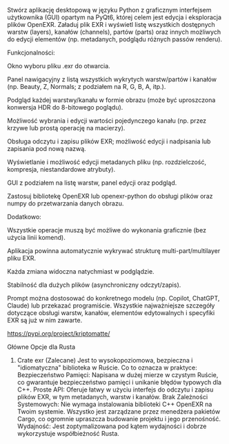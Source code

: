 Stwórz aplikację desktopową w języku Python z graficznym interfejsem użytkownika (GUI) opartym na PyQt6, której celem jest edycja i eksploracja plików OpenEXR. Załaduj plik EXR i wyświetl listę wszystkich dostępnych warstw (layers), kanałów (channels), partów (parts) oraz innych możliwych do edycji elementów (np. metadanych, podglądu różnych passów renderu).

Funkcjonalności:

Okno wyboru pliku .exr do otwarcia.

Panel nawigacyjny z listą wszystkich wykrytych warstw/partów i kanałów (np. Beauty, Z, Normals; z podziałem na R, G, B, A, itp.).

Podgląd każdej warstwy/kanału w formie obrazu (może być uproszczona konwersja HDR do 8-bitowego poglądu).

Możliwość wybrania i edycji wartości pojedynczego kanału (np. przez krzywe lub prostą operację na macierzy).

Obsługa odczytu i zapisu plików EXR; możliwość edycji i nadpisania lub zapisania pod nową nazwą.

Wyświetlanie i możliwość edycji metadanych pliku (np. rozdzielczość, kompresja, niestandardowe atrybuty).

GUI z podziałem na listę warstw, panel edycji oraz podgląd.

Zastosuj bibliotekę OpenEXR lub openexr-python do obsługi plików oraz numpy do przetwarzania danych obrazu.

Dodatkowo:

Wszystkie operacje muszą być możliwe do wykonania graficznie (bez użycia linii komend).

Aplikacja powinna automatycznie wykrywać strukturę multi-part/multilayer pliku EXR.

Każda zmiana widoczna natychmiast w podglądzie.

Stabilność dla dużych plików (asynchroniczny odczyt/zapis).

Prompt można dostosować do konkretnego modelu (np. Copilot, ChatGPT, Claude) lub przekazać programiście. Wszystkie najważniejsze szczegóły dotyczące obsługi warstw, kanałów, elementów edytowalnych i specyfiki EXR są już w nim zawarte.



https://pypi.org/project/kriptomatte/


Główne Opcje dla Rusta
1. Crate exr (Zalecane)
Jest to wysokopoziomowa, bezpieczna i "idiomatyczna" biblioteka w Ruście. Co to oznacza w praktyce:
Bezpieczeństwo Pamięci: Napisana w dużej mierze w czystym Ruście, co gwarantuje bezpieczeństwo pamięci i unikanie błędów typowych dla C++.
Proste API: Oferuje łatwy w użyciu interfejs do odczytu i zapisu plików EXR, w tym metadanych, warstw i kanałów.
Brak Zależności Systemowych: Nie wymaga instalowania biblioteki C++ OpenEXR na Twoim systemie. Wszystko jest zarządzane przez menedżera pakietów Cargo, co ogromnie upraszcza budowanie projektu i jego przenośność.
Wydajność: Jest zoptymalizowana pod kątem wydajności i dobrze wykorzystuje współbieżność Rusta.